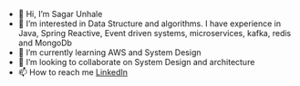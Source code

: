 - 👋 Hi, I’m Sagar Unhale
- 👀 I’m interested in Data Structure and algorithms. I have experience in Java, Spring Reactive, Event driven systems, microservices, kafka, redis and MongoDb
- 🌱 I’m currently learning AWS and System Design
- 💞️ I’m looking to collaborate on System Design and architecture
- 📫 How to reach me [LinkedIn](https://www.linkedin.com/in/sagarkumar-unhale-653837b4/)

<!---
sagarunhale2294/sagarunhale2294 is a ✨ special ✨ repository because its `README.md` (this file) appears on your GitHub profile.
You can click the Preview link to take a look at your changes.
--->
